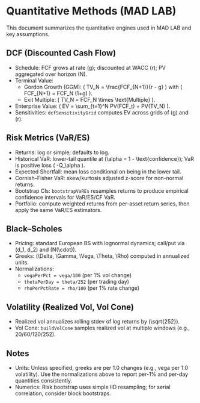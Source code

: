 # Quantitative Methods (MAD LAB)

This document summarizes the quantitative engines used in MAD LAB and key assumptions.

## DCF (Discounted Cash Flow)
- Schedule: FCF grows at rate \(g\); discounted at WACC \(r\); PV aggregated over horizon \(N\).
- Terminal Value:
  - Gordon Growth (GGM): \( TV_N = \frac{FCF_{N+1}}{r - g} \) with \( FCF_{N+1} = FCF_N (1+g) \).
  - Exit Multiple: \( TV_N = FCF_N \times \text{Multiple} \).
- Enterprise Value: \( EV = \sum_{t=1}^N PV(FCF_t) + PV(TV_N) \).
- Sensitivities: `dcfSensitivityGrid` computes EV across grids of \(g\) and \(r\).

## Risk Metrics (VaR/ES)
- Returns: log or simple; defaults to log.
- Historical VaR: lower-tail quantile at \(\alpha = 1 - \text{confidence}\); VaR is positive loss \( -Q_\alpha \).
- Expected Shortfall: mean loss conditional on being in the lower tail.
- Cornish–Fisher VaR: skew/kurtosis adjusted z-score for non-normal returns.
- Bootstrap CIs: `bootstrapVaREs` resamples returns to produce empirical confidence intervals for VaR/ES/CF VaR.
 - Portfolio: compute weighted returns from per-asset return series, then apply the same VaR/ES estimators.

## Black–Scholes
- Pricing: standard European BS with lognormal dynamics; call/put via \(d_1, d_2\) and \(N(\cdot)\).
- Greeks: \(\Delta, \Gamma, \Vega, \Theta, \Rho\) computed in annualized units.
- Normalizations:
  - `vegaPerPct = vega/100` (per 1% vol change)
  - `thetaPerDay = theta/252` (per trading day)
  - `rhoPerPctRate = rho/100` (per 1% rate change)

## Volatility (Realized Vol, Vol Cone)
- Realized vol annualizes rolling stdev of log returns by \(\sqrt{252}\).
- Vol Cone: `buildVolCone` samples realized vol at multiple windows (e.g., 20/60/120/252).

## Notes
- Units: Unless specified, greeks are per 1.0 changes (e.g., vega per 1.0 volatility). Use the normalizations above to report per-1% and per-day quantities consistently.
- Numerics: Risk bootstrap uses simple IID resampling; for serial correlation, consider block bootstraps.


